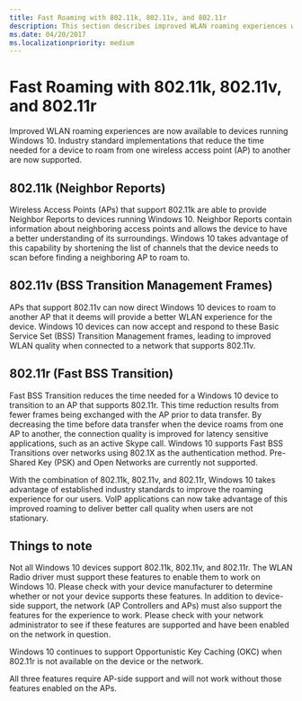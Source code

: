 ```yaml
---
title: Fast Roaming with 802.11k, 802.11v, and 802.11r
description: This section describes improved WLAN roaming experiences with 802.11k, 801.11v, and 802.11r
ms.date: 04/20/2017
ms.localizationpriority: medium
---
```


# Fast Roaming with 802.11k, 802.11v, and 802.11r


Improved WLAN roaming experiences are now available to devices running Windows 10. Industry standard implementations that reduce the time needed for a device to roam from one wireless access point (AP) to another are now supported.

## 802.11k (Neighbor Reports)


Wireless Access Points (APs) that support 802.11k are able to provide Neighbor Reports to devices running Windows 10. Neighbor Reports contain information about neighboring access points and allows the device to have a better understanding of its surroundings. Windows 10 takes advantage of this capability by shortening the list of channels that the device needs to scan before finding a neighboring AP to roam to.

## 802.11v (BSS Transition Management Frames)


APs that support 802.11v can now direct Windows 10 devices to roam to another AP that it deems will provide a better WLAN experience for the device. Windows 10 devices can now accept and respond to these Basic Service Set (BSS) Transition Management frames, leading to improved WLAN quality when connected to a network that supports 802.11v.

## 802.11r (Fast BSS Transition)


Fast BSS Transition reduces the time needed for a Windows 10 device to transition to an AP that supports 802.11r. This time reduction results from fewer frames being exchanged with the AP prior to data transfer. By decreasing the time before data transfer when the device roams from one AP to another, the connection quality is improved for latency sensitive applications, such as an active Skype call. Windows 10 supports Fast BSS Transitions over networks using 802.1X as the authentication method. Pre-Shared Key (PSK) and Open Networks are currently not supported.

With the combination of 802.11k, 802.11v, and 802.11r, Windows 10 takes advantage of established industry standards to improve the roaming experience for our users. VoIP applications can now take advantage of this improved roaming to deliver better call quality when users are not stationary.

## Things to note


Not all Windows 10 devices support 802.11k, 802.11v, and 802.11r. The WLAN Radio driver must support these features to enable them to work on Windows 10. Please check with your device manufacturer to determine whether or not your device supports these features. In addition to device-side support, the network (AP Controllers and APs) must also support the features for the experience to work. Please check with your network administrator to see if these features are supported and have been enabled on the network in question.

Windows 10 continues to support Opportunistic Key Caching (OKC) when 802.11r is not available on the device or the network.

All three features require AP-side support and will not work without those features enabled on the APs.

 

 





